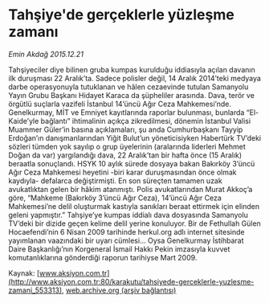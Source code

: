# Tahşiye'de gerçeklerle yüzleşme zamanı

*Emin Akdağ 2015.12.21*

<div class="pNewsDetailMainContent ctx_content" itemprop="articleBody">
 <p>
  Tahşiyeciler diye bilinen gruba kumpas kurulduğu iddiasıyla açılan davanın ilk duruşması 22 Aralık’ta. Sadece polisler değil, 14 Aralık 2014’teki medyaya darbe operasyonuyla tutuklanan ve hâlen cezaevinde tutulan Samanyolu Yayın Grubu Başkanı Hidayet Karaca da şüpheliler arasında. Dava, terör ve örgütlü suçlarla vazifeli İstanbul 14’üncü Ağır Ceza Mahkemesi’nde. Genelkurmay, MİT ve Emniyet kayıtlarında raporlar bulunması, bunlarda “El-Kaide’yle bağlantı” ihtimalinin açıkça zikredilmesi, dönemin İstanbul Valisi Muammer Güler’in basına açıklamaları, şu anda Cumhurbaşkanı Tayyip Erdoğan’ın danışmanlarından Yiğit Bulut’un yöneticisiyken Habertürk TV’deki sözleri tümden yok sayılıp o grup üyelerinin (aralarında liderleri Mehmet Doğan da var) yargılandığı dava, 22 Aralık’tan bir hafta önce (15 Aralık) beraatla sonuçlandı. HSYK 10 aylık sürede dosyaya bakan Bakırköy 3’üncü Ağır Ceza Mahkemesi heyetini -biri karar duruşmasından önce olmak kaydıyla- defalarca değiştirmişti. En son süreçten tamamen uzak avukatlıktan gelen bir hâkim atanmıştı. Polis avukatlarından Murat Akkoç’a göre, “Mahkeme (Bakırköy 3’üncü Ağır Ceza), 14’üncü Ağır Ceza Mahkemesi’ne delil oluşturmak kastıyla sanıkları beraat ettirmek için elinden geleni yapmıştır.” Tahşiye’ye kumpas iddialı dava dosyasında Samanyolu TV’deki bir dizide geçen kelime delil yerine konuluyor. Bir de Fethullah Gülen Hocaefendi’nin 6 Nisan 2009 tarihinde herkul.org adlı internet sitesinde yayımlanan vaazındaki bir uyarı cümlesi… Oysa Genelkurmay İstihbarat Daire Başkanlığı’nın Korgeneral İsmail Hakkı Pekin imzasıyla kuvvet komutanlıklarına gönderdiği raporun tarihiyse Mart 2009.
 </p>
</div>


Kaynak: [www.aksiyon.com.tr](http://www.aksiyon.com.tr:80/karakutu/tahsiyede-gerceklerle-yuzlesme-zamani_553313), [web.archive.org (arşiv bağlantısı)](http://web.archive.org/web/20151225052450/http://www.aksiyon.com.tr:80/karakutu/tahsiyede-gerceklerle-yuzlesme-zamani_553313)
